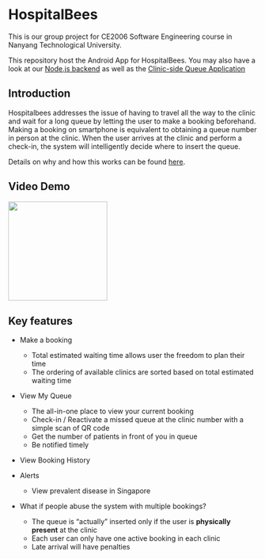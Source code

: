 # HospitalBees
This is our group project for CE2006 Software Engineering course in Nanyang Technological University.

This repository host the Android App for HospitalBees. You may also have a look at our [Node.js backend](https://github.com/zhangks98/hospitalbee-node) as well as the [Clinic-side Queue Application](https://github.com/zhangks98/hospitalbees-qdemo)

## Introduction

Hospitalbees addresses the issue of having to travel all the way to the clinic and wait for a long queue by letting the user to make a booking beforehand. Making a booking on smartphone is equivalent to obtaining a queue number in person at the clinic. When the user arrives at the clinic and perform a check-in, the system will intelligently decide where to insert the queue.

Details on why and how this works can be found [here](https://github.com/zhangks98/hospitalbees-qdemo/wiki/Why-HospitalBees-works).

## Video Demo
[<img src="https://imgur.com/SwwnGoq.png" width="200">](https://www.youtube.com/watch?v=n9psR2TgTWo)

## Key features

* Make a booking
  * Total estimated waiting time allows user the freedom to plan their time
  * The ordering of available clinics are sorted based on total estimated waiting time
* View My Queue
  * The all-in-one place to view your current booking
  * Check-in / Reactivate a missed queue at the clinic number with a simple scan of QR code
  * Get the number of patients in front of you in queue
  * Be notified timely
* View Booking History
* Alerts
  * View prevalent disease in Singapore

* What if people abuse the system with multiple bookings?
  * The queue is “actually” inserted only if the user is **physically present** at the clinic
  * Each user can only have one active booking in each clinic
  * Late arrival will have penalties
